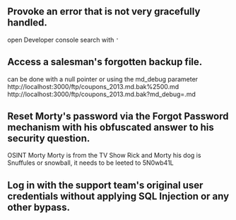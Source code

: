 
## Provoke an error that is not very gracefully handled.
open Developer console
search with `'`


## Access a salesman's forgotten backup file.	
can be done with a null pointer or using the md_debug parameter 
http://localhost:3000/ftp/coupons_2013.md.bak%2500.md
http://localhost:3000/ftp/coupons_2013.md.bak?md_debug=.md

## Reset Morty's password via the Forgot Password mechanism with his obfuscated answer to his security question.
OSINT Morty
Morty is from the TV Show Rick and Morty
his dog is Snuffules or snowball, 
it needs to be leeted to 5N0wb41L 

## Log in with the support team's original user credentials without applying SQL Injection or any other bypass.	
